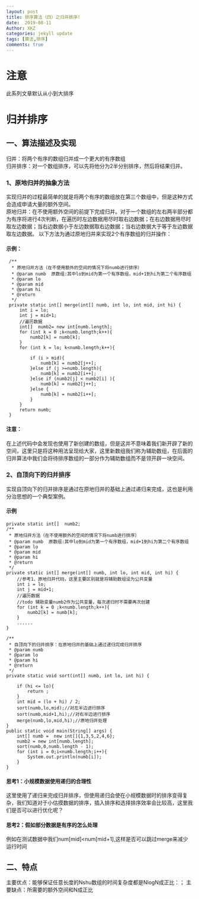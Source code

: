 ```yaml
---
layout: post
title: 排序算法（四）之归并排序!
date:  2019-08-11
Author: XKZ
categories: jekyll update
tags: [算法,排序]
comments: true
---
```

# 注意
此系列文章默认从小到大排序
# 归并排序

## 一、算法描述及实现
归并：将两个有序的数组归并成一个更大的有序数组     
归并排序：对一个数组排序，可以先将他分为2半分别排序，然后将结果归并。
### 1、原地归并的抽象方法
实现归并的过程最简单的就是将两个有序的数组放在第三个数组中，但是这种方式会造成申请大量的额外空间。   
原地归并：在不使用额外空间的前提下完成归并。对于一个数组的左右两半部分都为有序将进行4次判断，在遍历时左边数据用尽时取右边数据；在右边数据用尽时取左边数据；当右边数据小于左边数据取右边数据；当右边数据大于等于左边数据取左边数据。 
以下方法为通过原地归并来实现2个有序数组的归并操作：
#### 示例：
     /**
      * 原地归并方法（在不使用额外的空间的情况下将numb进行排序）
      * @param numb  原数组:其中lo到mid为第一个有序数组，mid+1到hi为第二个有序数组
      * @param lo
      * @param mid
      * @param hi
      * @return
      */
     private static int[] merge(int[] numb, int lo, int mid, int hi) {
         int i = lo;
         int j = mid+1;
         //遍历数据
         int[]  numb2= new int[numb.length];
         for (int k = 0 ;k<numb.length;k++){
             numb2[k] = numb[k];
         }
         for (int k = lo; k<numb.length;k++){
 
             if (i > mid){
                 numb[k] = numb2[j++];
             }else if (j >=numb.length){
                 numb[k] = numb2[i++];
             }else if (numb2[j] < numb2[i] ){
                 numb[k] = numb2[j++];
             }else {
                 numb[k] = numb2[i++];
             }
         }
         return numb;
     }

#### 注意：
在上述代码中会发现也使用了新创建的数组，但是这并不意味着我们新开辟了新的空间，这里只是将这种用法呈现给大家，这里新数组我们称为辅助数组，在后面的归并算法中我们会将待排序数组的一部分作为辅助数组而不是领开辟一块空间。
### 2、自顶向下的归并排序
实现自顶向下的归并排序是通过在原地归并的基础上通过递归来完成，这也是利用分治思想的一个典型案例。
#### 示例
    private static int[]  numb2;
    /**
     * 原地归并方法（在不使用额外的空间的情况下将numb进行排序）
     * @param numb  原数组:其中lo到mid为第一个有序数组，mid+1到hi为第二个有序数组
     * @param lo
     * @param mid
     * @param hi
     * @return
     */
    private static int[] merge(int[] numb, int lo, int mid, int hi) {
        //参考1、原地归并代码，这里主要区别就是将辅助数组设为公共变量
        int i = lo;
        int j = mid+1;
        //遍历数据
        //todo 辅助变量numb2作为公共变量，每次递归时不需要再次创建
        for (int k = 0 ;k<numb.length;k++){
            numb2[k] = numb[k];
        }
        ......
    }

    /**
     * 自顶向下的归并排序：在原地归并的基础上通过递归完成归并排序
     * @param numb
     * @param lo
     * @param hi
     * @return
     */
    private static void sort(int[] numb, int lo, int hi) {

        if (hi <= lo){
            return ;
        }
        int mid = (lo + hi) / 2;
        sort(numb,lo,mid);//对左半边进行排序
        sort(numb,mid+1,hi);//对右半边进行排序
        merge(numb,lo,mid,hi);//原地归并处理
    }
    public static void main(String[] args) {
        int[] numb =  new int[]{1,3,5,2,4,6};
        numb2 = new int[numb.length];
        sort(numb,0,numb.length - 1);
        for (int i = 0;i<numb.length;i++){
            System.out.println(numb[i]);
        }
    }

#### 思考1：小规模数据使用递归的合理性
这里使用了递归来完成归并排序，但使用递归会使在小规模数据时的排序变得复杂，我们知道对于小估摸数据的排序，插入排序和选择排序效率会比较高，这里我们是否可以进行优化呢？
#### 思考2：假如部分数据是有序的怎么处理
例如在测试数据中我们num[mid]<num[mid+1],这样是否可以跳过merge来减少运行时间
## 二、特点
主要优点：能够保证任意长度的Nshu数组的时间复杂度都是NlogN成正比：；
主要缺点：所需要的额外空间和N成正比
